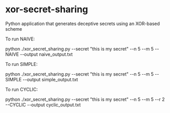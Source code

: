 # xor-secret-sharing

Python application that generates deceptive secrets using an XOR-based scheme


To run NAIVE:

python ./xor_secret_sharing.py --secret "this is my secret" --n 5 --m 5 --NAIVE --output naive_output.txt


To run SIMPLE:

python ./xor_secret_sharing.py --secret "this is my secret" --n 5 --m 5 --SIMPLE --output simple_output.txt

To run CYCLIC:

python ./xor_secret_sharing.py --secret "this is my secret" --n 5 --m 5 --r 2 --CYCLIC --output cyclic_output.txt

